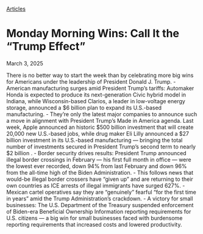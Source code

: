 [Articles](https://www.whitehouse.gov/articles/)

# 					Monday Morning Wins: Call It the “Trump Effect”				

March 3, 2025

There is no better way to start the week than by celebrating more big wins for Americans under the leadership of President Donald J. Trump.
    - American manufacturing surges amid President Trump’s tariffs:  Automaker Honda is  expected  to produce its next-generation Civic hybrid model in Indiana, while Wisconsin-based Clarios, a leader in low-voltage energy storage,  announced  a $6 billion plan to expand its U.S.-based manufacturing.       - They’re only the latest major companies to announce such a move in alignment with President Trump’s Made in America agenda. Last week, Apple  announced  an historic $500 billion investment that will create 20,000 new U.S.-based jobs, while drug maker Eli Lilly  announced  a $27 billion investment in its U.S.-based manufacturing — bringing the total number of investments secured in President Trump’s second term to  nearly $2 billion . 
    - Border security drives results:  President Trump  announced  illegal border crossings in February — his first full month in office — were the lowest ever recorded,  down 94%  from last February and  down 96%  from the all-time high of the Biden Administration.       - This follows  news  that would-be illegal border crossers have “given up” and are returning to their own countries as ICE arrests of illegal immigrants have  surged  627%.        - Mexican cartel operatives  say  they are “genuinely” fearful “for the first time in years” amid the Trump Administration’s crackdown. 
    - A victory for small businesses:  The U.S. Department of the Treasury  suspended  enforcement of Biden-era Beneficial Ownership Information reporting requirements for U.S. citizens — a big win for small businesses faced with burdensome reporting requirements that increased costs and lowered productivity.
